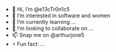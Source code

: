 - 👋 Hi, I’m @e13cTr0n1c5
- 👀 I’m interested in software and women
- 🌱 I’m currently learning ...
- 💞️ I’m looking to collaborate on ...
- 📫 Snap me on @arthurjone5
- ⚡ Fun fact: ...

<!---
e13cTr0n1c5/e13cTr0n1c5 is a ✨ special ✨ repository because its `README.md` (this file) appears on your GitHub profile.
You can click the Preview link to take a look at your changes.
--->
